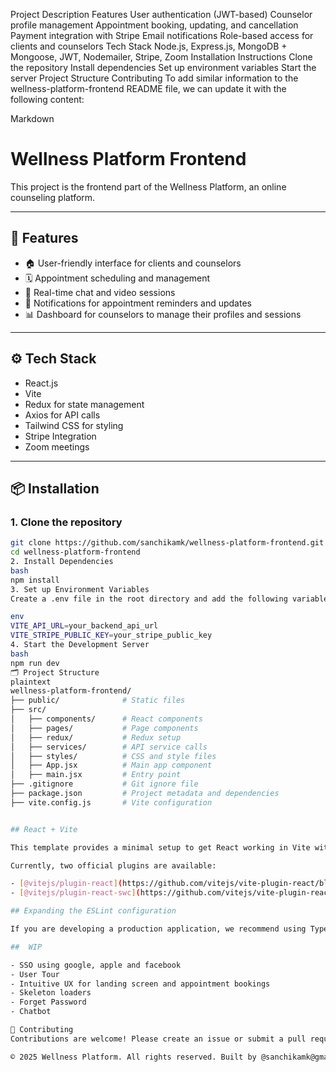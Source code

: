 Project Description
Features
User authentication (JWT-based)
Counselor profile management
Appointment booking, updating, and cancellation
Payment integration with Stripe
Email notifications
Role-based access for clients and counselors
Tech Stack
Node.js, Express.js, MongoDB + Mongoose, JWT, Nodemailer, Stripe, Zoom
Installation Instructions
Clone the repository
Install dependencies
Set up environment variables
Start the server
Project Structure
Contributing
To add similar information to the wellness-platform-frontend README file, we can update it with the following content:

Markdown
# Wellness Platform Frontend

This project is the frontend part of the Wellness Platform, an online counseling platform.

---

## 🚀 Features

- 🏠 User-friendly interface for clients and counselors
- 🗓️ Appointment scheduling and management
- 💬 Real-time chat and video sessions
- 🔔 Notifications for appointment reminders and updates
- 📊 Dashboard for counselors to manage their profiles and sessions

---

## ⚙️ Tech Stack

- React.js
- Vite
- Redux for state management
- Axios for API calls
- Tailwind CSS for styling
- Stripe Integration
- Zoom meetings

---

## 📦 Installation

### 1. Clone the repository

```bash
git clone https://github.com/sanchikamk/wellness-platform-frontend.git
cd wellness-platform-frontend
2. Install Dependencies
bash
npm install
3. Set up Environment Variables
Create a .env file in the root directory and add the following variables:

env
VITE_API_URL=your_backend_api_url
VITE_STRIPE_PUBLIC_KEY=your_stripe_public_key
4. Start the Development Server
bash
npm run dev
🗂️ Project Structure
plaintext
wellness-platform-frontend/
├── public/              # Static files
├── src/
│   ├── components/      # React components
│   ├── pages/           # Page components
│   ├── redux/           # Redux setup
│   ├── services/        # API service calls
│   ├── styles/          # CSS and style files
│   ├── App.jsx          # Main app component
│   ├── main.jsx         # Entry point
├── .gitignore           # Git ignore file
├── package.json         # Project metadata and dependencies
├── vite.config.js       # Vite configuration


## React + Vite

This template provides a minimal setup to get React working in Vite with HMR and some ESLint rules.

Currently, two official plugins are available:

- [@vitejs/plugin-react](https://github.com/vitejs/vite-plugin-react/blob/main/packages/plugin-react/README.md) uses [Babel](https://babeljs.io/) for Fast Refresh
- [@vitejs/plugin-react-swc](https://github.com/vitejs/vite-plugin-react-swc) uses [SWC](https://swc.rs/) for Fast Refresh

## Expanding the ESLint configuration

If you are developing a production application, we recommend using TypeScript and enable type-aware lint rules. Check out the [TS template](https://github.com/vitejs/vite/tree/main/packages/create-vite/template-react-ts) to integrate TypeScript and [`typescript-eslint`](https://typescript-eslint.io) in your project.

##  WIP

- SSO using google, apple and facebook
- User Tour
- Intuitive UX for landing screen and appointment bookings
- Skeleton loaders
- Forget Password
- Chatbot

🤝 Contributing
Contributions are welcome! Please create an issue or submit a pull request with your changes.

© 2025 Wellness Platform. All rights reserved. Built by @sanchikamk@gmail.com
